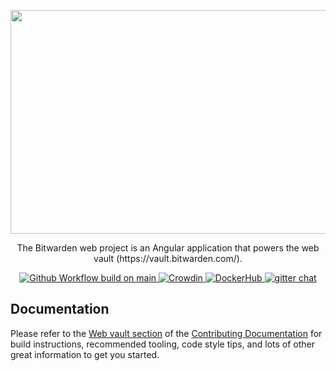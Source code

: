 <p align="center">
    <img src="https://raw.githubusercontent.com/bitwarden/brand/main/screenshots/web-vault.png" alt="" width="600" height="358" />
</p>
<p align="center">
    The Bitwarden web project is an Angular application that powers the web vault (https://vault.bitwarden.com/).
</p>
<p align="center">
  <a href="https://github.com/bitwarden/clients/actions/workflows/build-web.yml?query=branch:main" target="_blank">
    <img src="https://github.com/bitwarden/clients/actions/workflows/build-web.yml/badge.svg?branch=main" alt="Github Workflow build on main" />
  </a>
  <a href="https://crowdin.com/project/bitwarden-web" target="_blank">
    <img src="https://d322cqt584bo4o.cloudfront.net/bitwarden-web/localized.svg" alt="Crowdin" />
  </a>
  <a href="https://hub.docker.com/u/bitwarden/" target="_blank">
    <img src="https://img.shields.io/docker/pulls/bitwarden/web.svg" alt="DockerHub" />
  </a>
  <a href="https://gitter.im/bitwarden/Lobby" target="_blank">
    <img src="https://badges.gitter.im/bitwarden/Lobby.svg" alt="gitter chat" />
  </a>
</p>

## Documentation

Please refer to the [Web vault section](https://contributing.bitwarden.com/getting-started/clients/web-vault/) of the [Contributing Documentation](https://contributing.bitwarden.com/) for build instructions, recommended tooling, code style tips, and lots of other great information to get you started.

